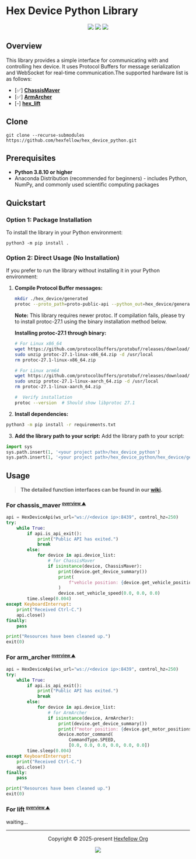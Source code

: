 # Hex Device Python Library

<p align="center">
	<a href="https://github.com/hexfellow/hex_device_python/stargazers"><img src="https://img.shields.io/github/stars/hexfellow/hex_device_python?colorA=363a4f&colorB=b7bdf8&style=for-the-badge"></a>
	<a href="https://github.com/hexfellow/hex_device_python/issues"><img src="https://img.shields.io/github/issues/hexfellow/hex_device_python?colorA=363a4f&colorB=f5a97f&style=for-the-badge"></a>
	<a href="https://github.com/hexfellow/hex_device_python/contributors"><img src="https://img.shields.io/github/contributors/hexfellow/hex_device_python?colorA=363a4f&colorB=a6da95&style=for-the-badge"></a>
</p>

## <a name="overview"></a> **Overview**

This library provides a simple interface for communicating with and controlling hex device. It uses Protocol Buffers for message serialization and WebSocket for real-time communication.The supported hardware list is as follows:
- [✅] **[ChassisMaver](#chassis_maver)**
- [✅] **[ArmArcher](#arm_archer)**
- [-] **[hex_lift](#hex_lift)**


## Clone
```
git clone --recurse-submodules https://github.com/hexfellow/hex_device_python.git
```

## Prerequisites

- **Python 3.8.10 or higher**
- Anaconda Distribution (recommended for beginners) - includes Python, NumPy, and commonly used scientific computing packages

## Quickstart

### Option 1: Package Installation

To install the library in your Python environment:

```
python3 -m pip install .
```

### Option 2: Direct Usage (No Installation)

If you prefer to run the library without installing it in your Python environment:

1. **Compile Protocol Buffer messages:**
   ```bash
   mkdir ./hex_device/generated
   protoc --proto_path=proto-public-api --python_out=hex_device/generated proto-public-api/*.proto
   ```
   
   **Note:** This library requires newer protoc. If compilation fails, please try to install protoc-27.1 using the binary installation method below.

   **Installing protoc-27.1 through binary:**
   ```bash
   # For Linux x86_64
   wget https://github.com/protocolbuffers/protobuf/releases/download/v27.1/protoc-27.1-linux-x86_64.zip
   sudo unzip protoc-27.1-linux-x86_64.zip -d /usr/local
   rm protoc-27.1-linux-x86_64.zip
   
   # For Linux arm64
   wget https://github.com/protocolbuffers/protobuf/releases/download/v27.1/protoc-27.1-linux-aarch_64.zip
   sudo unzip protoc-27.1-linux-aarch_64.zip -d /usr/local
   rm protoc-27.1-linux-aarch_64.zip
   
   #  Verify installation
   protoc --version  # Should show libprotoc 27.1
   ```

2. **Install dependencies:**
```bash
python3 -m pip install -r requirements.txt
```

3. **Add the library path to your script:**
Add the library path to your script:
```python
import sys
sys.path.insert(1, '<your project path>/hex_device_python')
sys.path.insert(1, '<your project path>/hex_device_python/hex_device/generated')
```

## Usage

> **The detailed function interfaces can be found in our [wiki](https://github.com/hexfellow/hex_device_python/wiki).**

### <a name="chassis_maver"></a> For chassis_maver <small><sup>[overview ▲](#overview)</sup></small>
```python
api = HexDeviceApi(ws_url="ws://<device ip>:8439", control_hz=250)
try:
    while True:
        if api.is_api_exit():
            print("Public API has exited.")
            break
        else:
            for device in api.device_list:
                # for ChassisMaver
                if isinstance(device, ChassisMaver):
                    print(device.get_device_summary())
                    print(
                        f"vehicle position: {device.get_vehicle_position()}"
                    )
                    device.set_vehicle_speed(0.0, 0.0, 0.0)
        time.sleep(0.004)
except KeyboardInterrupt:
    print("Received Ctrl-C.")
    api.close()
finally:
    pass

print("Resources have been cleaned up.")
exit(0)
```

### <a name="arm_archer"></a> For arm_archer <small><sup>[overview ▲](#overview)</sup></small>
```python
api = HexDeviceApi(ws_url="ws://<device ip>:8439", control_hz=250)
try:
    while True:
        if api.is_api_exit():
            print("Public API has exited.")
            break
        else:
            for device in api.device_list:
                # for ArmArcher
                if isinstance(device, ArmArcher):
                    print(device.get_device_summary())
                    print(f"motor position: {device.get_motor_positions()}")
                    device.motor_command(
                        CommandType.SPEED,
                        [0.0, 0.0, 0.0, 0.0, 0.0, 0.0])
        time.sleep(0.004)
except KeyboardInterrupt:
    print("Received Ctrl-C.")
    api.close()
finally:
    pass

print("Resources have been cleaned up.")
exit(0)
```

### <a name="hex_lift"></a> For lift <small><sup>[overview ▲](#overview)</sup></small>
waiting...

--- 

<p align="center">
	Copyright &copy; 2025-present <a href="https://github.com/hexfellow" target="_blank">Hexfellow Org</a>
</p>

<p align="center">
	<a href="https://github.com/hexfellow/robot_hardware_interface/blob/main/LICENSE"><img src="https://img.shields.io/static/v1.svg?style=for-the-badge&label=License&message=Apache&logoColor=d9e0ee&colorA=363a4f&colorB=b7bdf8"/></a>
</p>